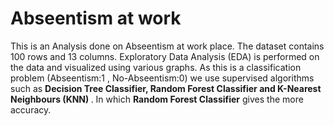 # Abseentism at work 
This is an Analysis done on Abseentism at work place. The dataset contains 100 rows and 13 columns. Exploratory Data Analysis (EDA) is performed on the data and visualized using various graphs. As this is a classification problem (Abseentism:1 , No-Abseentism:0) we use supervised algorithms such as <b> Decision Tree Classifier, Random Forest Classifier and K-Nearest Neighbours (KNN) </b>. In which <b>Random Forest Classifier</b> gives the more accuracy.
